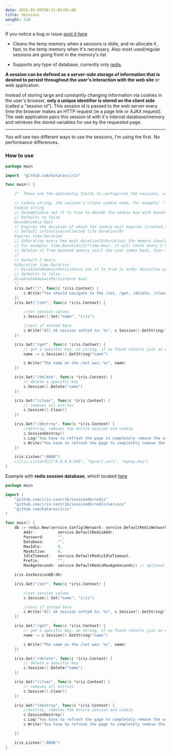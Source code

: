 ```yaml
---
date: 2016-03-09T00:11:02+01:00
title: Sessions
weight: 310
---
```

If you notice a bug or issue [post it here](https://github.com/kataras/iris/issues)


- Cleans the temp memory when a sessions is iddle, and re-allocate it , fast, to the temp memory when it's necessary. Also most used/regular sessions are going front in the memory's list.

- Supports any type of database, currently only [redis](https://github.com/iris-contrib/sessiondb/).


**A session can be defined as a server-side storage of information that is desired to persist throughout the user's interaction with the web site** or web application.

Instead of storing large and constantly changing information via cookies in the user's browser, **only a unique identifier is stored on the client side** (called a "session id"). This session id is passed to the web server every time the browser makes an HTTP request (ie a page link or AJAX request). The web application pairs this session id with it's internal database/memory and retrieves the stored variables for use by the requested page.

----



You will see two different ways to use the sessions, I'm using the first. No performance differences.

### How to use

```go
package main

import	"github.com/kataras/iris"

func main() {

	/*  These are the optionally fields to configurate the sessions, using the station's Config field (iris.Config.Sessions)

	// Cookie string, the session's client cookie name, for example: "irissessionid"
	Cookie string
	// DecodeCookie set it to true to decode the cookie key with base64 URLEncoding
	// Defaults to false
	DecodeCookie bool
	// Expires the duration of which the cookie must expires (created_time.Add(Expires)).
	// Default infinitive/unlimited life duration(0)
	Expires time.Duration
	// GcDuration every how much duration(GcDuration) the memory should be clear for unused cookies (GcDuration)
	// for example: time.Duration(2)*time.Hour. it will check every 2 hours if cookie hasn't be used for 2 hours,
	// deletes it from backend memory until the user comes back, then the session continue to work as it was
	//
	// Default 2 hours
	GcDuration time.Duration
	// DisableSubdomainPersistence set it to true in order dissallow your iris subdomains to have access to the session cookie
	// defaults to false
	DisableSubdomainPersistence bool
	*/
	iris.Get("/", func(c *iris.Context) {
		c.Write("You should navigate to the /set, /get, /delete, /clear,/destroy instead")
	})
	iris.Get("/set", func(c *iris.Context) {

		//set session values
		c.Session().Set("name", "iris")

		//test if setted here
		c.Write("All ok session setted to: %s", c.Session().GetString("name"))
	})

	iris.Get("/get", func(c *iris.Context) {
		// get a specific key, as string, if no found returns just an empty string
		name := c.Session().GetString("name")

		c.Write("The name on the /set was: %s", name)
	})

	iris.Get("/delete", func(c *iris.Context) {
		// delete a specific key
		c.Session().Delete("name")
	})

	iris.Get("/clear", func(c *iris.Context) {
		// removes all entries
		c.Session().Clear()
	})

	iris.Get("/destroy", func(c *iris.Context) {
		//destroy, removes the entire session and cookie
		c.SessionDestroy()
		c.Log("You have to refresh the page to completely remove the session (on browsers), so the name should NOT be empty NOW, is it?\n ame: %s\n\nAlso check your cookies in your browser's cookies, should be no field for localhost/127.0.0.1 (or what ever you use)", c.Session().GetString("name"))
		c.Write("You have to refresh the page to completely remove the session (on browsers), so the name should NOT be empty NOW, is it?\nName: %s\n\nAlso check your cookies in your browser's cookies, should be no field for localhost/127.0.0.1 (or what ever you use)", c.Session().GetString("name"))
	})

	iris.Listen(":8080")
	//iris.ListenTLS("0.0.0.0:443", "mycert.cert", "mykey.key")
}


```

Example with **redis session database**, which located [here](https://github.com/iris-contrib/sessiondb/tree/master/redis)

```go
package main

import (
	"github.com/iris-contrib/sessiondb/redis"
	"github.com/iris-contrib/sessiondb/redis/service"
	"github.com/kataras/iris"
)

func main() {
	db := redis.New(service.Config{Network: service.DefaultRedisNetwork,
		Addr:          service.DefaultRedisAddr,
		Password:      "",
		Database:      "",
		MaxIdle:       0,
		MaxActive:     0,
		IdleTimeout:   service.DefaultRedisIdleTimeout,
		Prefix:        "",
		MaxAgeSeconds: service.DefaultRedisMaxAgeSeconds}) // optionally configure the bridge between your redis server

	iris.UseSessionDB(db)

	iris.Get("/set", func(c *iris.Context) {

		//set session values
		c.Session().Set("name", "iris")

		//test if setted here
		c.Write("All ok session setted to: %s", c.Session().GetString("name"))
	})

	iris.Get("/get", func(c *iris.Context) {
		// get a specific key, as string, if no found returns just an empty string
		name := c.Session().GetString("name")

		c.Write("The name on the /set was: %s", name)
	})

	iris.Get("/delete", func(c *iris.Context) {
		// delete a specific key
		c.Session().Delete("name")
	})

	iris.Get("/clear", func(c *iris.Context) {
		// removes all entries
		c.Session().Clear()
	})

	iris.Get("/destroy", func(c *iris.Context) {
		//destroy, removes the entire session and cookie
		c.SessionDestroy()
		c.Log("You have to refresh the page to completely remove the session (on browsers), so the name should NOT be empty NOW, is it?\n ame: %s\n\nAlso check your cookies in your browser's cookies, should be no field for localhost/127.0.0.1 (or what ever you use)", c.Session().GetString("name"))
		c.Write("You have to refresh the page to completely remove the session (on browsers), so the name should NOT be empty NOW, is it?\nName: %s\n\nAlso check your cookies in your browser's cookies, should be no field for localhost/127.0.0.1 (or what ever you use)", c.Session().GetString("name"))

	})

	iris.Listen(":8080")
}

```
